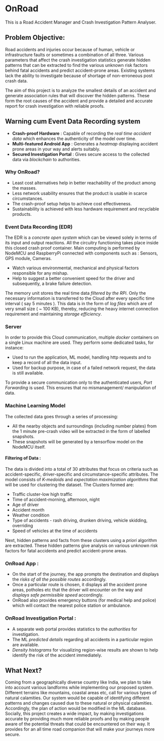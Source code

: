 # OnRoad
This is a Road Accident Manager and Crash Investigation Pattern Analyser. 

## Problem Objective: 
Road accidents and injuries occur because of human, vehicle or infrastructure faults or sometimes a combination of all three. Various parameters that affect the crash investigation statistics generate hidden patterns that can be extracted to find the various unknown risk factors behind fatal accidents and predict accident-prone areas. Existing systems lack the ability to investigate because of shortage of non-erroneous post crash data.

The aim of this project is to analyze the smallest details of an accident and generate association rules that will discover the hidden patterns. These form the root causes of the accident and provide a detailed and accurate report for crash investigation with reliable proofs.

## Warning cum Event Data Recording system 
* **Crash-proof Hardware** : Capable of recording the *real time accident data* which enhances the authenticity of the model over time. 
* **Multi-featured Android App** : Generates a *heatmap* displaying accident prone areas in your way and alerts suitably. 
* **Secured Investigation Portal** : Gives secure access to the collected data via *blockchain* to authorities. 

### Why OnRoad? 
* Least cost alternatives help in better reachability of the product among the masses. 
* Less network usability ensures that the product is usable in scarce circumstances. 
* The crash-proof setup helps to achieve cost effectiveness.
* Sustainability is achieved with less hardware requirement and recyclable products. 


### Event Data Recording (EDR)

The EDR is a *concrete open system* which can be viewed solely in terms of its input and output reactions. All the circuitry functioning takes place inside this closed crash proof container. Main computing is performed by NodeMCU and RaspberryPi connected with components such as : Sensors, GPS module, Cameras. 
* Watch various environmental, mechanical and physical factors responsible for any mishap. 
* Help to suggest a better convenient speed for the driver and subsequently, a brake failure detection. 

The memory unit stores the real time data *filtered by the RPi*. Only the necessary information is transferred to the Cloud after every specific time interval ( say 5 minutes ). This data is in the form of *log files* which are of very small size ( ~ 100 KB), thereby, reducing the heavy internet connection requirement and maintaining *storage efficiency*.

### Server 

In order to provide this Cloud communication,  multiple *docker* containers on a single Linux machine are used. They perform some dedicated tasks, for instance:
* Used to run the application, ML model, handling http requests and to keep a record of all the data input. 
* Used for backup purpose, in case of a failed network request, the data is still available. 

To provide a secure communication only to the authenticated users, *Port Forwarding* is used. This ensures that no mismanagement/ manipulation of data. 

### Machine Learning Model

The collected data goes through a series of processing:

* All the nearby objects and surroundings (including number plates) from the 1 minute pre-crash video will be extracted in the form of labelled snapshots. 
* These snapshots will be generated by a tensorflow model on the NodeMCU itself. 

#### Filtering of Data : 

The data is divided into a total of 30 attributes that focus on criteria such as accident-specific, driver-specific and circumstance-specific attributes. The model consists of *K-medoids* and *expectation maximization algorithms* that will be used for clustering the dataset. 
The Clusters formed are:
- Traffic cluster-low high traffic
- Time of accident-morning, afternoon, night
- Age of driver
- Accident month
- Weather condition
- Type of accidents - rash driving, drunken driving, vehicle skidding, overriding 
- Speed of vehicles at the time of accidents

Next, hidden patterns and facts from these clusters using a *priori* algorithm are extracted. These hidden patterns give analysis on various unknown risk factors for fatal accidents and predict accident-prone areas.

### OnRoad App : 

* On the start of the journey, the app prompts the destination and displays the *risks of all the possible routes* accordingly. 
* Once a particular route is chosen, it displays all the accident prone areas, potholes etc that the driver will encounter on the way and *displays safe permissible speed* accordingly. 
* OnRoad also provides emergency buttons (for medical help and police) which will contact the nearest police station or ambulance.

### OnRoad Investigation Portal :  

* A separate web portal provides statistics to the *authorities* for investigation. 
* The ML *predicted details* regarding all accidents in a particular region are available.
* *Density histograms* for visualizing region-wise results are shown to help identify the risk of the accident immediately. 

## What Next? 

Coming from a geographically diverse country like India, we plan to take into account various landforms while implementing our proposed system.  Different terrains like mountains, coastal areas etc, call for various types of natural calamities. Our system would be capable of identifying different patterns and changes caused due to these natural or physical calamities. Accordingly, the plan of action would be modified in the ML database. 
Socially, this project creates a wide impact, by making investigations accurate by providing much more reliable proofs and by making people aware of the potential threats that could be encountered on their way. It provides for an all time road companion that will make your journeys more secure. 


